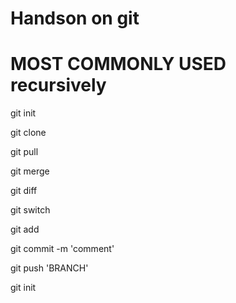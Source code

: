 Handson on git
==

MOST COMMONLY USED recursively
==================

git init

git clone 

git pull

git merge

git diff

git switch

git add

git commit -m 'comment'

git push 'BRANCH'

git init 

